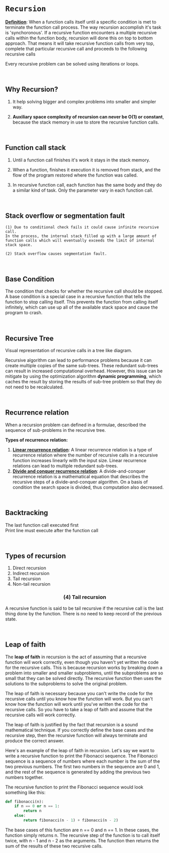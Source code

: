 # **```Recursion```**

<ins>**Definition**</ins>: When a function calls itself until a specific condition is met to terminate the function call process. The way recursion accomplish it's task is 'synchoronous'. If a recursive function encounters a multiple recursive calls within the function body, recursion will done this on top to bottom approach. That means it will take recursive function calls from very top, complete that particular recursive call and proceeds to the following recursive calls

Every recursive problem can be solved using iterations or loops.

&nbsp;

## **Why Recursion?**

1. It help solving bigger and complex problems into smaller and simpler way.

2. **Auxiliary space complexity of recursion can never be O(1) or constant**, because the stack memory in use to store the recursive function calls.

&nbsp;

## **Function call stack**

1. Until a function call finishes it's work it stays in the stack memory.

2. When a function, finishes it execution it is removed from stack, and the flow of the program restored where the function was called.

3. In recursive function call, each function has the same body and they do a similar kind of task. Only the parameter vary in each function call.

&nbsp;

## **Stack overflow or segmentation fault**

    (1) Due to conditional check fails it could cause infinite recursive call.
    In the process, the internal stack filled up with a large amount of function calls which will eventually exceeds the limit of internal stack space.

    (2) Stack overflow causes segmentation fault.

&nbsp;

## **Base Condition**

 The condition that checks for whether the recursive call should be stopped. A base condition is a special case in a recursive function that tells the function to stop calling itself. This prevents the function from calling itself infinitely, which can use up all of the available stack space and cause the program to crash. &nbsp;

&nbsp;

## **Recursive Tree**

Visual representation of recursive calls in a tree like diagram.

Recursive algorithm can lead to performance problems because it can create multiple copies of the same sub-trees. These redundant sub-trees can result in increased computational overhead. However, this issue can be mitigate by using the optimization algorithm **dynamic programming**, which caches the result by storing the results of sub-tree problem so that they do not need to be recalculated.

&nbsp;

## **Recurrence relation**

When a recursion problem can defined in a formulae, described the sequence of sub-problems in the recursive tree.

**Types of recurrence relation:**

1. **<ins>Linear recurrence relation</ins>**: A linear recurrence relation is a type of recurrence relation where the number of recursive calls in a recursive function increases linearly with the input size. Linear recurrence relations can lead to multiple redundant sub-trees.
2. **<ins>Divide and conquer recurrence relation</ins>**: A divide-and-conquer recurrence relation is a mathematical equation that describes the recursive steps of a divide-and-conquer algorithm. On a basis of condition the search space is divided, thus computation also decreased.

&nbsp;

## **Backtracking**

The last function call executed first  
Print line must execute after the function call  

&nbsp;

## **Types of recursion**

1. Direct recursion
2. Indirect recursion
3. Tail recursion
4. Non-tail recursion

### <p align="center">**(4) Tail recursion**</p>

A recursive function is said to be tail recursive if the recursive call is the last thing done by the function. There is no need to keep record of the previous state.

&nbsp;

## **Leap of faith**

The **leap of faith** in recursion is the act of assuming that a recursive function will work correctly, even though you haven't yet written the code for the recursive calls. This is because recursion works by breaking down a problem into smaller and smaller subproblems, until the subproblems are so small that they can be solved directly. The recursive function then uses the solutions to the subproblems to solve the original problem.

The leap of faith is necessary because you can't write the code for the recursive calls until you know how the function will work. But you can't know how the function will work until you've written the code for the recursive calls. So you have to take a leap of faith and assume that the recursive calls will work correctly.

The leap of faith is justified by the fact that recursion is a sound mathematical technique. If you correctly define the base cases and the recursive step, then the recursive function will always terminate and produce the correct answer.

Here's an example of the leap of faith in recursion. Let's say we want to write a recursive function to print the Fibonacci sequence. The Fibonacci sequence is a sequence of numbers where each number is the sum of the two previous numbers. The first two numbers in the sequence are 0 and 1, and the rest of the sequence is generated by adding the previous two numbers together.

The recursive function to print the Fibonacci sequence would look something like this:

```python
def fibonacci(n):
    if n == 0 or n == 1:
        return n
    else:
        return fibonacci(n - 1) + fibonacci(n - 2)
```

The base cases of this function are n == 0 and n == 1. In these cases, the function simply returns n. The recursive step of the function is to call itself twice, with n - 1 and n - 2 as the arguments. The function then returns the sum of the results of these two recursive calls.
